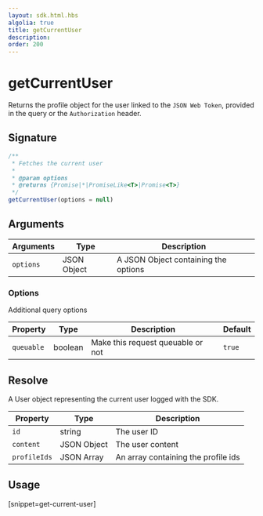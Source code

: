 ```yaml
---
layout: sdk.html.hbs
algolia: true
title: getCurrentUser
description:
order: 200
---
```


# getCurrentUser

Returns the profile object for the user linked to the `JSON Web Token`, provided in the query or the `Authorization` header.

## Signature

```javascript
/**
 * Fetches the current user
 *
 * @param options
 * @returns {Promise|*|PromiseLike<T>|Promise<T>}
 */
getCurrentUser(options = null)
```

## Arguments

| Arguments    | Type    | Description
|--------------|---------|-------------
| `options` | JSON Object | A JSON Object containing the options

### **Options**

Additional query options

| Property     | Type    | Description                       | Default |
| ---------- | ------- | --------------------------------- | ------- |
| `queuable` | boolean | Make this request queuable or not | `true`  |

## Resolve

A User object representing the current user logged with the SDK.

| Property     | Type    | Description                       |
| ---------- | ------- | --------------------------------- |
| `id` | string | The user ID |
| `content` | JSON Object | The user content |
| `profileIds` | JSON Array | An array containing the profile ids |


## Usage

[snippet=get-current-user]
